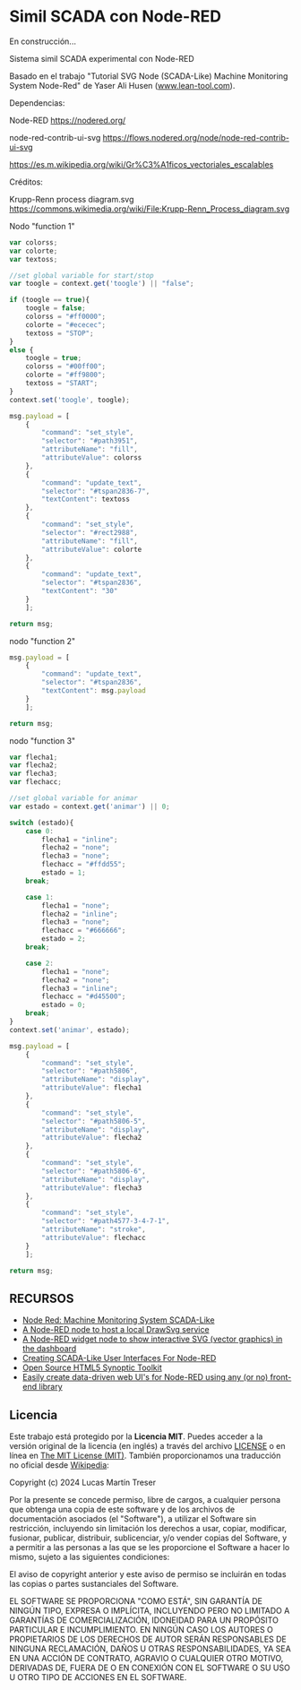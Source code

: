 # Simil SCADA con Node-RED

En construcción...

Sistema simil SCADA experimental con Node-RED

Basado en el trabajo "Tutorial SVG Node (SCADA-Like) Machine Monitoring System Node-Red" de Yaser Ali Husen (www.lean-tool.com).

Dependencias:

Node-RED
https://nodered.org/

node-red-contrib-ui-svg
https://flows.nodered.org/node/node-red-contrib-ui-svg

https://es.m.wikipedia.org/wiki/Gr%C3%A1ficos_vectoriales_escalables

Créditos:
	
Krupp-Renn process diagram.svg
https://commons.wikimedia.org/wiki/File:Krupp-Renn_Process_diagram.svg

Nodo "function 1"

```javascript
var colorss;
var colorte;
var textoss;

//set global variable for start/stop
var toogle = context.get('toogle') || "false";

if (toogle == true){
    toogle = false;
    colorss = "#ff0000";
    colorte = "#ececec";
    textoss = "STOP";
}
else {
    toogle = true;
    colorss = "#00ff00";
    colorte = "#ff9800";
    textoss = "START";
}
context.set('toogle', toogle);

msg.payload = [
    {
        "command": "set_style",
        "selector": "#path3951",
        "attributeName": "fill",
        "attributeValue": colorss
    },
    {
        "command": "update_text",
        "selector": "#tspan2836-7",
        "textContent": textoss
    },
    {
        "command": "set_style",
        "selector": "#rect2988",
        "attributeName": "fill",
        "attributeValue": colorte
    },
    {
        "command": "update_text",
        "selector": "#tspan2836",
        "textContent": "30"
    }
    ];

return msg;
```

nodo "function 2"

```javascript
msg.payload = [
    {
        "command": "update_text",
        "selector": "#tspan2836",
        "textContent": msg.payload
    }
    ];

return msg;
```

nodo "function 3"

```javascript
var flecha1;
var flecha2;
var flecha3;
var flechacc;

//set global variable for animar
var estado = context.get('animar') || 0;

switch (estado){
    case 0:
        flecha1 = "inline";
        flecha2 = "none";
        flecha3 = "none";
        flechacc = "#ffdd55";
        estado = 1;
    break;

    case 1:
        flecha1 = "none";
        flecha2 = "inline";
        flecha3 = "none";
        flechacc = "#666666";
        estado = 2;
    break;

    case 2:
        flecha1 = "none";
        flecha2 = "none";
        flecha3 = "inline";
        flechacc = "#d45500";
        estado = 0;
    break;
}
context.set('animar', estado);

msg.payload = [
    {
        "command": "set_style",
        "selector": "#path5806",
        "attributeName": "display",
        "attributeValue": flecha1
    },
    {
        "command": "set_style",
        "selector": "#path5806-5",
        "attributeName": "display",
        "attributeValue": flecha2
    },
    {
        "command": "set_style",
        "selector": "#path5806-6",
        "attributeName": "display",
        "attributeValue": flecha3
    },
    {
        "command": "set_style",
        "selector": "#path4577-3-4-7-1",
        "attributeName": "stroke",
        "attributeValue": flechacc
    }
    ];

return msg;
```

## RECURSOS

- [Node Red: Machine Monitoring System SCADA-Like](https://www.youtube.com/watch?v=8d3fbDEnuFo)
- [A Node-RED node to host a local DrawSvg service](https://flows.nodered.org/node/node-red-contrib-drawsvg)
- [A Node-RED widget node to show interactive SVG (vector graphics) in the dashboard](https://flows.nodered.org/node/node-red-contrib-ui-svg)
- [Creating SCADA-Like User Interfaces For Node-RED](https://ricolsen1supervc.wordpress.com/2019/09/29/creating-scada-like-user-interfaces-for-node-red/)
- [Open Source HTML5 Synoptic Toolkit](https://scadavis.io)
- [Easily create data-driven web UI's for Node-RED using any (or no) front-end library](https://flows.nodered.org/node/node-red-contrib-uibuilder)

## Licencia

Este trabajo está protegido por la **Licencia MIT**. Puedes acceder a la versión original de la licencia (en inglés) a través del archivo [LICENSE](./LICENSE) o en línea en [The MIT License (MIT)](https://mit-license.org/). También proporcionamos una traducción no oficial desde [Wikipedia](https://es.m.wikipedia.org/wiki/Licencia_MIT#La_licencia):

Copyright (c) 2024 Lucas Martín Treser

Por la presente se concede permiso, libre de cargos, a cualquier persona que obtenga una copia de este software y de los archivos de documentación asociados (el "Software"), a utilizar el Software sin restricción, incluyendo sin limitación los derechos a usar, copiar, modificar, fusionar, publicar, distribuir, sublicenciar, y/o vender copias del Software, y a permitir a las personas a las que se les proporcione el Software a hacer lo mismo, sujeto a las siguientes condiciones:

El aviso de copyright anterior y este aviso de permiso se incluirán en todas las copias o partes sustanciales del Software.

EL SOFTWARE SE PROPORCIONA "COMO ESTÁ", SIN GARANTÍA DE NINGÚN TIPO, EXPRESA O IMPLÍCITA, INCLUYENDO PERO NO LIMITADO A GARANTÍAS DE COMERCIALIZACIÓN, IDONEIDAD PARA UN PROPÓSITO PARTICULAR E INCUMPLIMIENTO. EN NINGÚN CASO LOS AUTORES O PROPIETARIOS DE LOS DERECHOS DE AUTOR SERÁN RESPONSABLES DE NINGUNA RECLAMACIÓN, DAÑOS U OTRAS RESPONSABILIDADES, YA SEA EN UNA ACCIÓN DE CONTRATO, AGRAVIO O CUALQUIER OTRO MOTIVO, DERIVADAS DE, FUERA DE O EN CONEXIÓN CON EL SOFTWARE O SU USO U OTRO TIPO DE ACCIONES EN EL SOFTWARE.